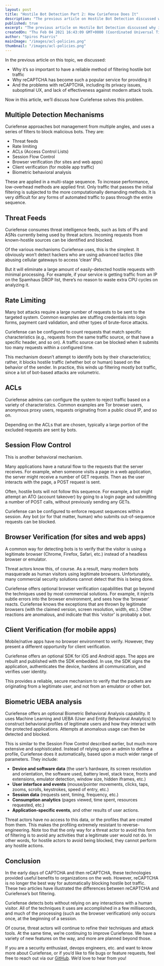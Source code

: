 ```yaml
---
layout: post
title: "Hostile Bot Detection Part 2: How Curiefense Does It"
description: "The previous article on Hostile Bot Detection discussed why it is so important, and the problems with using reCAPTCHA for this. Now in part 2, we'll discuss how Curiefense identifies and filters malicious bots."
published: true
excerpt: "The previous article on Hostile Bot Detection discussed why it is so important, and the problems with using reCAPTCHA for this. Now in part 2, we'll discuss how Curiefense identifies and filters malicious bots."
createdOn: "Thu Feb 04 2021 16:43:09 GMT+0000 (Coordinated Universal Time)"
author: "Spiros Psarris"
mainImage: "/images/acl-policies.png"
thumbnail: "/images/acl-policies.png"
---
```


<p>In the previous article on this topic, we discussed:</p>
<ul>
    <li>Why it’s so important to have a reliable method of filtering hostile bot traffic</li>
    <li>Why reCAPTCHA has become such a popular service for providing it</li>
    <li>And the problems with reCAPTCHA, including its privacy issues, suboptimal UX, and lack of effectiveness against modern attack tools.</li>
</ul>
<p>Now in this article, we’ll discuss how Curiefense solves this problem.</p>
<h2>Multiple Detection Mechanisms</h2>
<p>Curiefense approaches bot management from multiple angles, and uses a series of filters to block malicious bots. They are:</p>
<ul>
    <li>Threat feeds</li>
    <li>Rate limiting&nbsp;</li>
    <li>ACLs (Access Control Lists)</li>
    <li>Session Flow Control</li>
    <li>Browser verification (for sites and web apps)</li>
    <li>Client verification (for mobile app traffic)</li>
    <li>Biometric behavioral analysis</li>
</ul>
<p>
    These are applied in a multi-stage sequence. To increase performance, low-overhead methods are applied first. Only traffic that passes the initial filtering is subjected to the more computationally demanding methods. It is very
    difficult for any forms of automated traffic to pass through the entire sequence.
</p>
<h2>Threat Feeds</h2>
<p>Curiefense consumes threat intelligence feeds, such as lists of IPs and ASNs currently being used by threat actors. Incoming requests from known-hostile sources can be identified and blocked.</p>
<p>Of the various mechanisms Curiefense uses, this is the simplest. It obviously won’t detect hackers who are using advanced tactics (like abusing cellular gateways to access ‘clean’ IPs).&nbsp;</p>
<p>
    But it will eliminate a large amount of easily-detected hostile requests with minimal processing. For example, if your service is getting traffic from an IP on the Spamhaus DROP list, there’s no reason to waste extra CPU cycles on
    analyzing it.
</p>
<h2>Rate Limiting</h2>
<p>Many bot attacks require a large number of requests to be sent to the targeted system. Common examples are stuffing credentials into login forms, payment card validation, and other types of brute-force attacks.</p>
<p>
    Curiefense can be configured to count requests that match specific characteristics (e.g., requests from the same traffic source, or that have a specific header, and so on). A traffic source can be blocked when it submits too many
    requests within a configured time.
</p>
<p>
    This mechanism doesn’t attempt to identify bots by their characteristics; rather, it blocks hostile traffic (whether bot or human) based on the behavior of the sender. In practice, this winds up filtering mostly bot traffic, since a lot
    of bot-based attacks are volumetric.
</p>
<h2>ACLs&nbsp;</h2>
<p>Curiefense admins can configure the system to reject traffic based on a variety of characteristics. Common examples are Tor browser users, anonymous proxy users, requests originating from a public cloud IP, and so on.&nbsp;</p>
<p>Depending on the ACLs that are chosen, typically a large portion of the excluded requests are sent by bots.</p>
<h2>Session Flow Control</h2>
<p>This is another behavioral mechanism.&nbsp;</p>
<p>
    Many applications have a natural flow to the requests that the server receives. For example, when someone visits a page in a web application, the server might receive a number of GET requests. Then as the user interacts with the page, a
    POST request is sent.&nbsp;
</p>
<p>Often, hostile bots will not follow this sequence. For example, a bot might attempt an ATO (account takeover) by going to a login page and submitting a number of POST calls, without previously sending any GETs.</p>
<p>Curiefense can be configured to enforce request sequences within a session. Any bot (or for that matter, human) who submits out-of-sequence requests can be blocked.</p>
<h2>Browser Verification (for sites and web apps)</h2>
<p>A common way for detecting bots is to verify that the visitor is using a legitimate browser (Chrome, Firefox, Safari, etc.) instead of a headless browser or emulator.</p>
<p>Threat actors know this, of course. As a result, many modern bots masquerade as human visitors using legitimate browsers. Unfortunately, many commercial security solutions cannot detect that this is being done.</p>
<p>
    Curiefense offers optional browser verification capabilities that go beyond the techniques used by most commercial solutions. For example, it injects subtle errors into the browser environment, and sees how the ‘browser’ reacts.
    Curiefense knows the exceptions that are thrown by legitimate browsers (with the claimed version, screen resolution, width, etc.). Other reactions are anomalous, and indicate that this ‘visitor’ is probably a bot.
</p>
<h2>Client Verification (for mobile apps)</h2>
<p>Mobile/native apps have no browser environment to verify. However, they present a different opportunity for client verification.&nbsp;</p>
<p>
    Curiefense offers an optional SDK for iOS and Android apps. The apps are rebuilt and published with the SDK embedded. In use, the SDK signs the application, authenticates the device, hardens all communication, and verifies user
    identity.&nbsp;
</p>
<p>This provides a reliable, secure mechanism to verify that the packets are originating from a legitimate user, and not from an emulator or other bot.</p>
<h2>Biometric UEBA analysis</h2>
<p>
    Curiefense offers an optional Biometric Behavioral Analysis capability. It uses Machine Learning and UEBA (User and Entity Behavioral Analytics) to construct behavioral profiles of legitimate users and how they interact with the
    protected applications. Attempts at anomalous usage can then be detected and blocked.
</p>
<p>
    This is similar to the Session Flow Control described earlier, but much more extensive and sophisticated. Instead of relying upon an admin to define a profile, Curiefense does it automatically, based upon a much wider range of
    parameters. They include:
</p>
<ul>
    <li><strong>Device and software data</strong> (the user’s hardware, its screen resolution and orientation, the software used, battery level, stack trace, fronts and extensions, emulator detection, window size, hidden iframes, etc.)</li>
    <li><strong>User interface and events</strong> (mouse/pointer movements, clicks, taps, zooms, scrolls, keystrokes, speed of entry, etc.)</li>
    <li><strong>Session data</strong> (requests sent, timing, frequency, etc.)</li>
    <li><strong>Consumption analytics</strong> (pages viewed, time spent, resources requested, etc.)</li>
    <li><strong>Application-specific events</strong>, and other results of user actions.</li>
</ul>
<p>
    Threat actors have no access to this data, or the profiles that are created from them. This makes the profiling extremely resistant to reverse-engineering. Note too that the only way for a threat actor to avoid this form of filtering is
    to avoid any activities that a legitimate user would not do. In other words, for hostile actors to avoid being blocked, they cannot perform any hostile actions.
</p>
<h2>Conclusion</h2>
<p>
    In the early days of CAPTCHA and then reCAPTCHA, these technologies provided useful benefits to organizations on the web. However, reCAPTCHA is no longer the best way for automatically blocking hostile bot traffic. These two articles
    have illustrated the differences between reCAPTCHA and Curiefense’s bot filtering.&nbsp;
</p>
<p>
    Curiefense detects bots without relying on any interactions with a human visitor. All of the techniques it uses are accomplished in a few milliseconds, and much of the processing (such as the browser verification) only occurs once, at
    the beginning of a session.
</p>
<p>Of course, threat actors will continue to refine their techniques and attack tools. At the same time, we’re continuing to improve Curiefense. We have a variety of new features on the way, and more are planned beyond those.</p>
<p>
    If you are a security enthusiast, devops engineers, etc. and want to know more about Curiefense, or if you’d like to file bugs or feature requests, feel free to reach out via our
    <a href="https://github.com/curiefense/curiefense">GitHub</a>. We’d love to hear from you!
</p>

